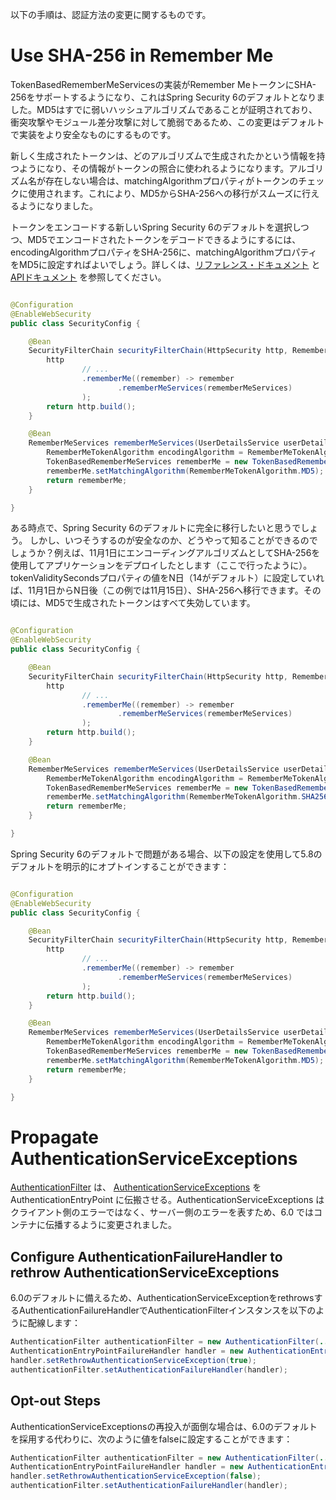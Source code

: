 以下の手順は、認証方法の変更に関するものです。

# Use SHA-256 in Remember Me

TokenBasedRememberMeServicesの実装がRemember MeトークンにSHA-256をサポートするようになり、これはSpring Security
6のデフォルトとなりました。MD5はすでに弱いハッシュアルゴリズムであることが証明されており、衝突攻撃やモジュール差分攻撃に対して脆弱であるため、この変更はデフォルトで実装をより安全なものにするものです。

新しく生成されたトークンは、どのアルゴリズムで生成されたかという情報を持つようになり、その情報がトークンの照合に使われるようになります。アルゴリズム名が存在しない場合は、matchingAlgorithmプロパティがトークンのチェックに使用されます。これにより、MD5からSHA-256への移行がスムーズに行えるようになりました。

トークンをエンコードする新しいSpring Security
6のデフォルトを選択しつつ、MD5でエンコードされたトークンをデコードできるようにするには、encodingAlgorithmプロパティをSHA-256に、matchingAlgorithmプロパティをMD5に設定すればよいでしょう。詳しくは、[リファレンス・ドキュメント](https://docs.spring.io/spring-security/reference/5.8/servlet/authentication/rememberme.html#_tokenbasedremembermeservices)
と[APIドキュメント](https://docs.spring.io/spring-security/site/docs/5.8.3/api/org/springframework/security/web/authentication/rememberme/TokenBasedRememberMeServices.html)
を参照してください。

```java

@Configuration
@EnableWebSecurity
public class SecurityConfig {

    @Bean
    SecurityFilterChain securityFilterChain(HttpSecurity http, RememberMeServices rememberMeServices) throws Exception {
        http
                // ...
                .rememberMe((remember) -> remember
                        .rememberMeServices(rememberMeServices)
                );
        return http.build();
    }

    @Bean
    RememberMeServices rememberMeServices(UserDetailsService userDetailsService) {
        RememberMeTokenAlgorithm encodingAlgorithm = RememberMeTokenAlgorithm.SHA256;
        TokenBasedRememberMeServices rememberMe = new TokenBasedRememberMeServices(myKey, userDetailsService, encodingAlgorithm);
        rememberMe.setMatchingAlgorithm(RememberMeTokenAlgorithm.MD5);
        return rememberMe;
    }

}
```

ある時点で、Spring Security 6のデフォルトに完全に移行したいと思うでしょう。
しかし、いつそうするのが安全なのか、どうやって知ることができるのでしょうか？例えば、11月1日にエンコーディングアルゴリズムとしてSHA-256を使用してアプリケーションをデプロイしたとします（ここで行ったように）。tokenValiditySecondsプロパティの値をN日（14がデフォルト）に設定していれば、11月1日からN日後（この例では11月15日）、SHA-256へ移行できます。その頃には、MD5で生成されたトークンはすべて失効しています。

```java

@Configuration
@EnableWebSecurity
public class SecurityConfig {

    @Bean
    SecurityFilterChain securityFilterChain(HttpSecurity http, RememberMeServices rememberMeServices) throws Exception {
        http
                // ...
                .rememberMe((remember) -> remember
                        .rememberMeServices(rememberMeServices)
                );
        return http.build();
    }

    @Bean
    RememberMeServices rememberMeServices(UserDetailsService userDetailsService) {
        RememberMeTokenAlgorithm encodingAlgorithm = RememberMeTokenAlgorithm.SHA256;
        TokenBasedRememberMeServices rememberMe = new TokenBasedRememberMeServices(myKey, userDetailsService, encodingAlgorithm);
        rememberMe.setMatchingAlgorithm(RememberMeTokenAlgorithm.SHA256);
        return rememberMe;
    }

}
```

Spring Security 6のデフォルトで問題がある場合、以下の設定を使用して5.8のデフォルトを明示的にオプトインすることができます：

```java

@Configuration
@EnableWebSecurity
public class SecurityConfig {

    @Bean
    SecurityFilterChain securityFilterChain(HttpSecurity http, RememberMeServices rememberMeServices) throws Exception {
        http
                // ...
                .rememberMe((remember) -> remember
                        .rememberMeServices(rememberMeServices)
                );
        return http.build();
    }

    @Bean
    RememberMeServices rememberMeServices(UserDetailsService userDetailsService) {
        RememberMeTokenAlgorithm encodingAlgorithm = RememberMeTokenAlgorithm.MD5;
        TokenBasedRememberMeServices rememberMe = new TokenBasedRememberMeServices(myKey, userDetailsService, encodingAlgorithm);
        rememberMe.setMatchingAlgorithm(RememberMeTokenAlgorithm.MD5);
        return rememberMe;
    }

}
```

# Propagate AuthenticationServiceExceptions

[AuthenticationFilter](https://docs.spring.io/spring-security/site/docs/5.8.3/api/org/springframework/security/web/authentication/AuthenticationFilter.html)
は、
[AuthenticationServiceExceptions](https://docs.spring.io/spring-security/site/docs/5.8.3/api/org/springframework/security/authentication/AuthenticationServiceException.html)
を
AuthenticationEntryPoint に伝搬させる。AuthenticationServiceExceptions はクライアント側のエラーではなく、サーバー側のエラーを表すため、6.0
ではコンテナに伝播するように変更されました。

## Configure AuthenticationFailureHandler to rethrow AuthenticationServiceExceptions
6.0のデフォルトに備えるため、AuthenticationServiceExceptionをrethrowsするAuthenticationFailureHandlerでAuthenticationFilterインスタンスを以下のように配線します：
```java
AuthenticationFilter authenticationFilter = new AuthenticationFilter(...);
AuthenticationEntryPointFailureHandler handler = new AuthenticationEntryPointFailureHandler(...);
handler.setRethrowAuthenticationServiceException(true);
authenticationFilter.setAuthenticationFailureHandler(handler);
```
## Opt-out Steps
AuthenticationServiceExceptionsの再投入が面倒な場合は、6.0のデフォルトを採用する代わりに、次のように値をfalseに設定することができます：
```java
AuthenticationFilter authenticationFilter = new AuthenticationFilter(...);
AuthenticationEntryPointFailureHandler handler = new AuthenticationEntryPointFailureHandler(...);
handler.setRethrowAuthenticationServiceException(false);
authenticationFilter.setAuthenticationFailureHandler(handler);
```
